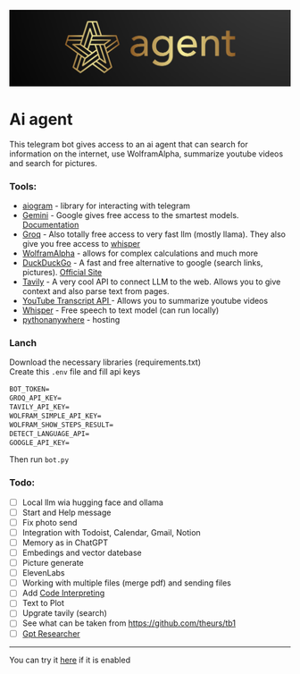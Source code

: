 ![](logo.png)
# Ai agent
This telegram bot gives access to an ai agent that can search for information on the internet, use WolframAlpha, summarize youtube videos and search for pictures.

### Tools:
- [aiogram](https://aiogram.dev/) - library for interacting with telegram
- [Gemini](https://aistudio.google.com/app/prompts/new_chat) - Google gives free access to the smartest models. [Documentation](https://cloud.google.com/vertex-ai/generative-ai/docs/model-reference/inference)
- [Groq](https://console.groq.com/docs/overview) - Also totally free access to very fast llm (mostly llama). They also give you free access to [whisper](https://console.groq.com/docs/speech-text)
- [WolframAlpha](https://products.wolframalpha.com/api) - allows for complex calculations and much more
- [DuckDuckGo](https://pypi.org/project/duckduckgo-search/) - A fast and free alternative to google (search links, pictures). [Official Site](https://duckduckgo.com/)
- [Tavily](https://tavily.com/) - A very cool API to connect LLM to the web. Allows you to give context and also parse text from pages.
- [YouTube Transcript API ](https://pypi.org/project/youtube-transcript-api/) - Allows you to summarize youtube videos
- [Whisper](https://github.com/openai/whisper) - Free speech to text model (can run locally)
- [pythonanywhere](https://www.pythonanywhere.com/) - hosting

### Lanch
Download the necessary libraries (requirements.txt)\
Create this `.env` file and fill api keys
```
BOT_TOKEN=
GROQ_API_KEY=
TAVILY_API_KEY=
WOLFRAM_SIMPLE_API_KEY=
WOLFRAM_SHOW_STEPS_RESULT=
DETECT_LANGUAGE_API=
GOOGLE_API_KEY=
```
Then run `bot.py`


### Todo:

- [ ] Local llm wia hugging face and ollama
- [ ] Start and Help message
- [ ] Fix photo send
- [ ] Integration with Todoist, Calendar, Gmail, Notion
- [ ] Memory as in ChatGPT
- [ ] Embedings and vector datebase
- [ ] Picture generate
- [ ] ElevenLabs
- [ ] Working with multiple files (merge pdf) and sending files
- [ ] Add [Code Interpreting](https://e2b.dev/P)
- [ ] Text to Plot
- [ ] Upgrate tavily (search)
- [ ] See what can be taken from https://github.com/theurs/tb1
- [ ] [Gpt Researcher](https://github.com/assafelovic/gpt-researcher)
  
---
You can try it [here](https://t.me/personalised_ai_assistant_bot) if it is enabled
